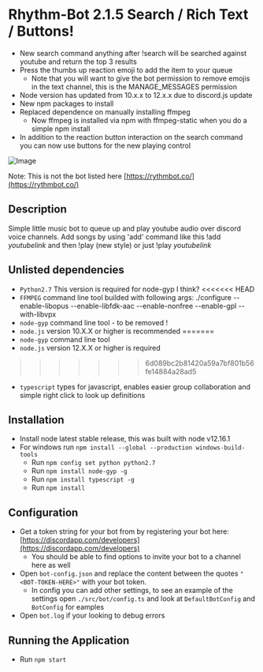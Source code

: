 # Rhythm-Bot 2.1.5 Search / Rich Text / Buttons!
- New search command anything after !search will be searched against youtube and return the top 3 results
- Press the thumbs up reaction emoji to add the item to your queue
    - Note that you will want to give the bot permission to remove emojis in the text channel, this is the MANAGE_MESSAGES permission
- Node version has updated from 10.x.x to 12.x.x due to discord.js update
- New npm packages to install
- Replaced dependence on manually installing ffmpeg
    - Now ffmpeg is installed via npm with ffmpeg-static when you do a simple npm install
- In addition to the reaction button interaction on the search command you can now use buttons for the new playing control

![Image](https://imgur.com/B2xLVgU.png)

Note: This is not the bot listed here [https://rythmbot.co/](https://rythmbot.co/)

## Description

Simple little music bot to queue up and play youtube audio over discord voice channels.
Add songs by using 'add' command like this !add *youtubelink* and then !play (new style) or just !play *youtubelink*

## Unlisted dependencies

- `Python2.7` This version is required for node-gyp I think?
<<<<<<< HEAD
- `FFMPEG` command line tool builded with following args: ./configure --enable-libopus --enable-libfdk-aac --enable-nonfree --enable-gpl --with-libvpx
- `node-gyp` command line tool - to be removed !
- `node.js` version 10.X.X or higher is recommended
=======
- `node-gyp` command line tool
- `node.js` version 12.X.X or higher is required
>>>>>>> 6d089bc2b81420a59a7bf801b56fe14884a28ad5
- `typescript` types for javascript, enables easier group collaboration and simple right click to look up definitions

## Installation

- Install node latest stable release, this was built with node v12.16.1
- For windows run `npm install --global --production windows-build-tools`
    - Run `npm config set python python2.7`
    - Run `npm install node-gyp -g`
    - Run `npm install typescript -g`
    - Run `npm install`

## Configuration

- Get a token string for your bot from by registering your bot here: [https://discordapp.com/developers](https://discordapp.com/developers)
    - You should be able to find options to invite your bot to a channel here as well
- Open `bot-config.json` and replace the content between the quotes ```"<BOT-TOKEN-HERE>"``` with your bot token.
    - In config you can add other settings, to see an example of the settings open `./src/bot/config.ts` and look at `DefaultBotConfig` and `BotConfig` for eamples
- Open `bot.log` if your looking to debug errors

## Running the Application

- Run `npm start`
